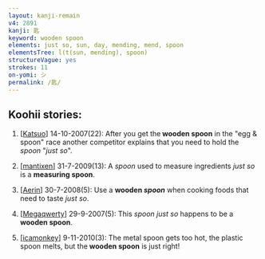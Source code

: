```yaml
---
layout: kanji-remain
v4: 2891
kanji: 匙
keyword: wooden spoon
elements: just so, sun, day, mending, mend, spoon
elementsTree: l(t(sun, mending), spoon)
structureVague: yes
strokes: 11
on-yomi: シ
permalink: /匙/
---
```


## Koohii stories: 

1) [<a href="http://kanji.koohii.com/profile/Katsuo">Katsuo</a>] 14-10-2007(22): After you get the<strong> wooden spoon</strong> in the &quot;egg &amp; spoon&quot; race another competitor explains that you need to hold the <em>spoon</em> &quot;<em>just so</em>&quot;.

2) [<a href="http://kanji.koohii.com/profile/mantixen">mantixen</a>] 31-7-2009(13): A <em>spoon</em> used to measure ingredients <em>just so</em> is a <strong>measuring spoon</strong>.

3) [<a href="http://kanji.koohii.com/profile/Aerin">Aerin</a>] 30-7-2008(5): Use a <strong>wooden <em>spoon</em></strong> when cooking foods that need to taste <em>just so</em>.

4) [<a href="http://kanji.koohii.com/profile/Megaqwerty">Megaqwerty</a>] 29-9-2007(5): This <em>spoon just so</em> happens to be a<strong> wooden spoon</strong>.

5) [<a href="http://kanji.koohii.com/profile/icamonkey">icamonkey</a>] 9-11-2010(3): The metal spoon gets too hot, the plastic spoon melts, but the<strong> wooden spoon</strong> is just right!

